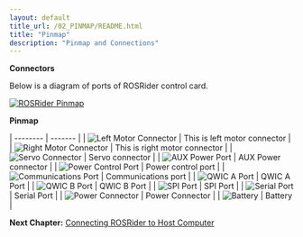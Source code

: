 ```yaml
---
layout: default
title_url: /02_PINMAP/README.html
title: "Pinmap"
description: "Pinmap and Connections"
---
```


**Connectors**

Below is a diagram of ports of ROSRider control card.  
  
[![ROSRider Pinmap](../images/ROSRider4D_portmap.png)](https://acada.dev/products)

**Pinmap**

| -------- | ------- |
| ![Left Motor Connector](../images/dia_left_motor.png) | This is left motor connector |
| ![Right Motor Connector](../images/dia_right_motor.png) | This is right motor connector |
| ![Servo Connector](../images/dia_servo_port.png) | Servo connector |
| ![AUX Power Port](../images/dia_pwr_aux.png) | AUX Power connector |
| ![Power Control Port](../images/dia_power_control_port.png) | Power control port |
| ![Communications Port](../images/dia_comm_port.png) | Communications port |
| ![QWIC A Port](../images/dia_qwic_a.png) | QWIC A Port |
| ![QWIC B Port](../images/dia_qwic_b.png) | QWIC B Port |
| ![SPI Port](../images/dia_spi_port.png) | SPI Port |
| ![Serial Port](../images/dia_serial_port.png) | Serial Port |
| ![Power Connector](../images/dia_xt30.png) | Power Connector |
| ![Battery](../images/dia_dia_battery.png) | Battery |


__Next Chapter:__ [Connecting ROSRider to Host Computer](../03_CONNECT/README.md)